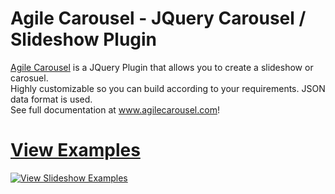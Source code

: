Agile Carousel - JQuery Carousel / Slideshow Plugin
=============

<a href="http://www.agilecarousel.com/">Agile Carousel</a> is a JQuery Plugin that allows you to create a slideshow or carosuel.<br>
Highly customizable so you can build according to your requirements. JSON data format is used.<br>
See full documentation at <a href="http://www.agilecarousel.com/">www.agilecarousel.com</a>!

<a href="http://www.agilecarousel.com/">View Examples</a>
=============


<a href="http://agilecarousel.com/#examples">![View Slideshow Examples](http://agilecarousel.com/images/viewExamplesBanner.jpg "View Slideshow Examples")</a>

